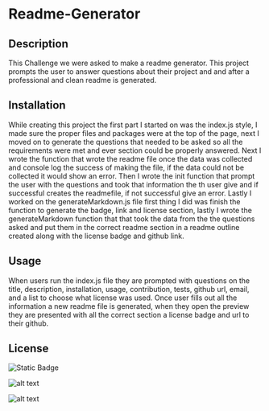 # Readme-Generator

## Description 
This Challenge we were asked to make a readme generator. This project prompts the user to answer questions about their project and and after a professional and clean readme is generated.

## Installation
While creating this project the first part I started on was the index.js style, I made sure the proper files and packages were at the top of the page, next I moved on to generate the questions that needed to be asked so all the requirements were met and ever section could be properly answered. Next I wrote the function that wrote the readme file once the data was collected and console log the success of making the file, if the data could not be collected it would show an error. Then I wrote the init function that prompt the user with the questions and took that information the th user give and if successful creates the readmefile, if not successful give an error. Lastly I worked on the generateMarkdown.js file first thing I did was finish the function to generate the badge, link and license section, lastly I wrote the generateMarkdown function that that took the data from the the questions asked and put them in the correct readme section in a readme outline created along with the license badge and github link.

## Usage 
When users run the index.js file they are prompted with questions on the title, description, installation, usage, contribution, tests, github url, email, and a list to choose what license was used. Once user fills out all the information a new readme file is generated, when they open the preview they are presented with all the correct section a license badge and url to their github.

## License 

![Static Badge](https://img.shields.io/badge/license-MIT-blue)

![alt text](<Screenshot 2024-02-22 at 11.02.14 PM.png>)

![alt text](<Screenshot 2024-02-22 at 10.59.54 PM.png>)